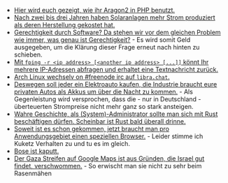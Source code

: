 * [Hier wird euch gezeigt, wie ihr Aragon2 in PHP benutzt.](https://scheible.it/hash-algorithmus-argon2-in-php/)
* [Nach zwei bis drei Jahren haben Solaranlagen mehr Strom produziert als deren Herstellung gekostet hat.](https://www.sonnenseite.com/de/energie/uba-oekobilanz-photovoltaik-anlagen-amortisieren-sich-energetisch-nach-maximal-21-jahren/)
* [Gerechtigkeit durch Software? Da stehen wir vor dem gleichen Problem wie immer, was genau ist Gerechtigkeit?](https://netzpolitik.org/2021/automatisierte-entscheidungen-gerechtigkeit-ist-kein-plugin/) - Es wird somit Geld ausgegeben, um die Klärung dieser Frage erneut nach hinten zu schieben.
* [Mit `fping -r <ip address> [<another ip address> [...]]` könnt Ihr mehrere IP-Adressen abfragen und erhaltet eine Textnachricht zurück.](https://www.incredigeek.com/home/ping-multiple-ip-addresses-to-see-if-they-are-up-or-down/)
* [Arch Linux wechselv on #freenode irc auf `libra.chat`.](https://archlinux.org/news/move-of-official-irc-channels-to-liberachat/)
* [Deswegen soll jeder ein Elektroauto kaufen, die Industrie braucht eure privaten Autos als Akkus um über die Nacht zu kommen.](https://www.sonnenseite.com/de/zukunft/konzept-fuer-dezentrale-energiewende-ich-mache-mit-muss-aber-nichts-machen/) - Als Gegenleistung wird versprochen, dass die - nur in Deutschland - überteuerten Strompreise nicht mehr ganz so stark ansteigen.
* [Wahre Geschichte, als (System)-Administrator sollte man sich mit Rust beschäftigen dürfen. Scheinbar ist Rust bald überall drinne.](https://utcc.utoronto.ca/~cks/space/blog/programming/RustInOurFuture)
* [Soweit ist es schon gekommen, jetzt braucht man pro Anwendungsgebiet einen speziellen Browser.](https://www.kuketz-blog.de/browser-nutzung-am-desktop-digitaler-schutzschild-teil2/) - Leider stimme ich Kuketz Verhalten zu und tu es im gleich.
* [Bose ist kaputt.](https://www.borncity.com/blog/2021/05/25/audio-hersteller-bose-datenleck-nach-ransomware-befall/)
* [Der Gaza Streifen auf Google Maps ist aus Gründen, die Israel gut findet, verschwommen.](http://n-gate.com/hackernews/2021/05/21/0/) - So erwischt man sie nicht zu sehr beim Rasenmähen

